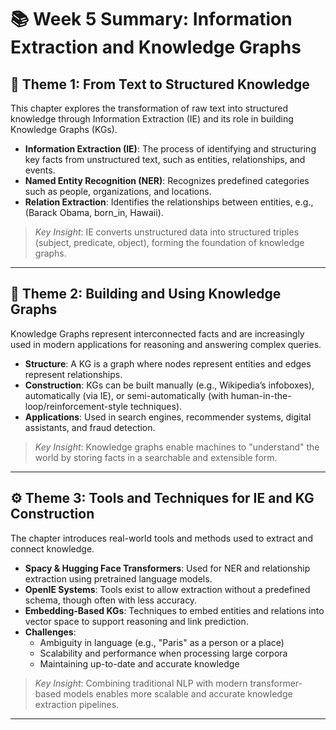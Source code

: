 # 📚 Week 5 Summary: Information Extraction and Knowledge Graphs

## 🧩 Theme 1: From Text to Structured Knowledge

This chapter explores the transformation of raw text into structured knowledge through Information Extraction (IE) and its role in building Knowledge Graphs (KGs).

- **Information Extraction (IE)**: The process of identifying and structuring key facts from unstructured text, such as entities, relationships, and events.
- **Named Entity Recognition (NER)**: Recognizes predefined categories such as people, organizations, and locations.
- **Relation Extraction**: Identifies the relationships between entities, e.g., (Barack Obama, born_in, Hawaii).

> *Key Insight*: IE converts unstructured data into structured triples (subject, predicate, object), forming the foundation of knowledge graphs.

---

## 🧠 Theme 2: Building and Using Knowledge Graphs

Knowledge Graphs represent interconnected facts and are increasingly used in modern applications for reasoning and answering complex queries.

- **Structure**: A KG is a graph where nodes represent entities and edges represent relationships.
- **Construction**: KGs can be built manually (e.g., Wikipedia’s infoboxes), automatically (via IE), or semi-automatically (with human-in-the-loop/reinforcement-style techniques).
- **Applications**: Used in search engines, recommender systems, digital assistants, and fraud detection.

> *Key Insight*: Knowledge graphs enable machines to "understand" the world by storing facts in a searchable and extensible form.

---

## ⚙️ Theme 3: Tools and Techniques for IE and KG Construction

The chapter introduces real-world tools and methods used to extract and connect knowledge.

- **Spacy & Hugging Face Transformers**: Used for NER and relationship extraction using pretrained language models.
- **OpenIE Systems**: Tools exist to allow extraction without a predefined schema, though often with less accuracy.
- **Embedding-Based KGs**: Techniques to embed entities and relations into vector space to support reasoning and link prediction.
- **Challenges**:
  - Ambiguity in language (e.g., "Paris" as a person or a place)
  - Scalability and performance when processing large corpora
  - Maintaining up-to-date and accurate knowledge

> *Key Insight*: Combining traditional NLP with modern transformer-based models enables more scalable and accurate knowledge extraction pipelines.

---
